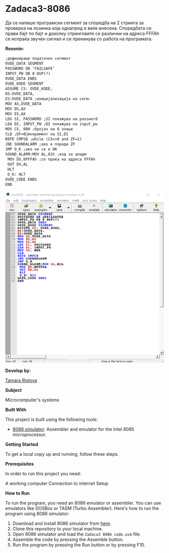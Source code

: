 # Zadaca3-8086

Да се напише програмски сегмент за споредба на 2 стринга за проверка на лозинка која однапред е веќе
внесена. Споредбата се прави бајт по бајт и доколку стринговите се различни на адреса FFFAh се испраќа
звучен сигнал и се прекинува со работа на програмата. 


**Resenie:** 

```
;дефинирање податочен сегмент
OVDE_DATA SEGMENT
PASSWORD DB ‘FAILSAFE’
INPUT_PW DB 8 DUP(?)
OVDE_DATA ENDS
OVDE_KODE SEGMENT
ASSUME CS: OVDE_KODE,
DS:OVDE_DATA,
ES:OVDE_DATA ;иницијализација на сегм.
MOV AX,OVDE_DATA
MOV DS,AX
MOV ES,AX
LDS SI, PASSWORD ;SI покажува на password
LEA DI, INPUT_PW ;DI покажува на input_pw
MOV CX, 08H ;бројач на 8 знаци
CLD ;DF=0инкремент на SI,DI
REPE CMPSB ;while (CX<>0 and ZF=1)
JNE SOUNDALARM ;ако е поради ZF
JMP O_K ;ако не се е OK
SOUND_ALARM:MOV AL,01h ;код за аларм
 MOV DX,0FFFAh ;се праќа на адреса FFFAh
 OUT DX,AL
 HLT
 O_K: HLT
OVDE_CODE ENDS
END 

```
 ![Screenshot (1)](https://github.com/Ristova123/Zadaca3-8086/blob/main/Zadaca3%208086%20code.png)
 
**Develop by:**

[Tamara Ristova ](https://github.com/Ristova123)


**Subject**

Microcomputer's systems

**Built With**

This project is built using the following tools:

- [8086 simulator](https://emu8086-microprocessor-emulator.en.softonic.com/?ex=RAMP-2046.0): Assembler and emulator for the Intel 8085 microprocessor.

**Getting Started**

To get a local copy up and running, follow these steps.

**Prerequisites**

In order to run this project you need:

A working computer
Connection to internet
Setup

**How to Run**

To run the program, you need an 8086 emulator or assembler. You can use emulators like DOSBox or TASM (Turbo Assembler). Here's how to run the program using 8086 simulator:

1. Download and install 8086 simulator from [here](https://emu8086-microprocessor-emulator.en.softonic.com/?ex=RAMP-2046.0).
2. Clone this repository to your local machine.
3. Open 8086 simulator and load the `Zadaca3 8086 code.asm` file.
4. Assemble the code by pressing the Assemble button.
5. Run the program by pressing the Run button or by pressing F10.
